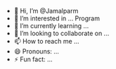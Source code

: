 - 👋 Hi, I’m @Jamalparm
- 👀 I’m interested in ... Program 
- 🌱 I’m currently learning ... 
- 💞️ I’m looking to collaborate on ...
- 📫 How to reach me ...
- 😄 Pronouns: ...
- ⚡ Fun fact: ...

<!---
Jamalparm/Jamalparm is a ✨ special ✨ repository because its `README.md` (this file) appears on your GitHub profile.
You can click the Preview link to take a look at your changes.
--->
